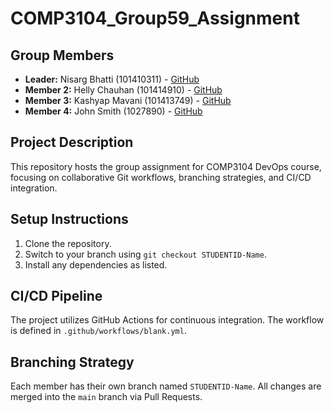 # COMP3104_Group59_Assignment

## Group Members

- **Leader:** Nisarg Bhatti (101410311) - [GitHub](https://github.com/Nisarg0904)
- **Member 2:** Helly Chauhan (101414910) - [GitHub](https://github.com/helly373)
- **Member 3:** Kashyap Mavani (101413749) - [GitHub](https://github.com/Kashh99)
- **Member 4:** John Smith (1027890) - [GitHub](https://github.com/johnsmith)

## Project Description

This repository hosts the group assignment for COMP3104 DevOps course, focusing on collaborative Git workflows, branching strategies, and CI/CD integration.

## Setup Instructions

1. Clone the repository.
2. Switch to your branch using `git checkout STUDENTID-Name`.
3. Install any dependencies as listed.

## CI/CD Pipeline

The project utilizes GitHub Actions for continuous integration. The workflow is defined in `.github/workflows/blank.yml`.

## Branching Strategy

Each member has their own branch named `STUDENTID-Name`. All changes are merged into the `main` branch via Pull Requests.
